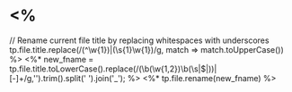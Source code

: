 # <% 
// Rename current file title by replacing whitespaces with underscores
tp.file.title.replace(/(^\w{1})|(\s{1}\w{1})/g, match => match.toUpperCase()) %>
<%* new_fname = tp.file.title.toLowerCase().replace(/(\b(\w{1,2})\b(\s|$|))|[-]+/g,'').trim().split(' ').join('_'); %>
<%* tp.file.rename(new_fname) %>
